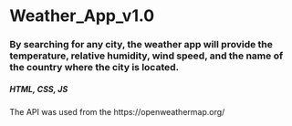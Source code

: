 <h1>Weather_App_v1.0</h1>
<h3>By searching for any city, the weather app will provide the temperature, relative humidity, wind speed, and the name of the country where the city is located.</h3>
<h5>HTML, CSS, JS</h5>
<p>The API was used from the <span>https://openweathermap.org/</span></p>
